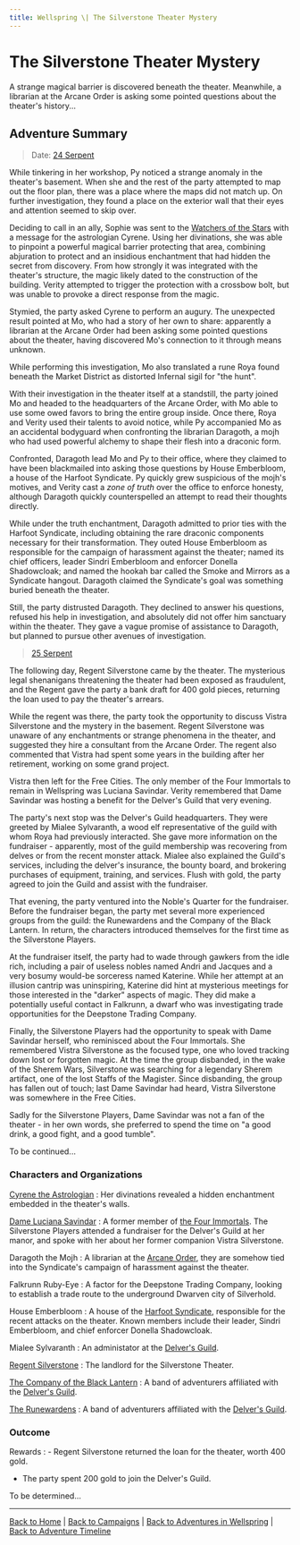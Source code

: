 ```yaml
---
title: Wellspring \| The Silverstone Theater Mystery
---
```


# The Silverstone Theater Mystery

A strange magical barrier is discovered beneath the theater. Meanwhile, a librarian at the Arcane Order is asking some pointed questions about the theater's history...

## Adventure Summary

> Date: [24 Serpent]({{site.baseurl}}/campaigns/wellspring/adventures#spring-2258)

While tinkering in her workshop, Py noticed a strange anomaly in the theater's basement. When she and the rest of the party attempted to map out the floor plan, there was a place where the maps did not match up. On further investigation, they found a place on the exterior wall that their eyes and attention seemed to skip over.

Deciding to call in an ally, Sophie was sent to the [Watchers of the Stars]({{site.baseurl}}/settings/wellspring/organizations#the-watchers-of-the-stars) with a message for the astrologian Cyrene. Using her divinations, she was able to pinpoint a powerful magical barrier protecting that area, combining abjuration to protect and an insidious enchantment that had hidden the secret from discovery. From how strongly it was integrated with the theater's structure, the magic likely dated to the construction of the building. Verity attempted to trigger the protection with a crossbow bolt, but was unable to provoke a direct response from the magic.

Stymied, the party asked Cyrene to perform an augury. The unexpected result pointed at Mo, who had a story of her own to share: apparently a librarian at the Arcane Order had been asking some pointed questions about the theater, having discovered Mo's connection to it through means unknown.

While performing this investigation, Mo also translated a rune Roya found beneath the Market District as distorted Infernal sigil for "the hunt".

With their investigation in the theater itself at a standstill, the party joined Mo and headed to the headquarters of the Arcane Order, with Mo able to use some owed favors to bring the entire group inside. Once there, Roya and Verity used their talents to avoid notice, while Py accompanied Mo as an accidental bodyguard when confronting the librarian Daragoth, a mojh who had used powerful alchemy to shape their flesh into a draconic form.

Confronted, Daragoth lead Mo and Py to their office, where they claimed to have been blackmailed into asking those questions by House Emberbloom, a house of the Harfoot Syndicate. Py quickly grew suspicious of the mojh's motives, and Verity cast a *zone of truth* over the office to enforce honesty, although Daragoth quickly counterspelled an attempt to read their thoughts directly.

While under the truth enchantment, Daragoth admitted to prior ties with the Harfoot Syndicate, including obtaining the rare draconic components necessary for their transformation. They outed House Emberbloom as responsible for the campaign of harassment against the theater; named its chief officers, leader Sindri Emberbloom and enforcer Donella Shadowcloak; and named the hookah bar called the Smoke and Mirrors as a Syndicate hangout. Daragoth claimed the Syndicate's goal was something buried beneath the theater.

Still, the party distrusted Daragoth. They declined to answer his questions, refused his help in investigation, and absolutely did not offer him sanctuary within the theater. They gave a vague promise of assistance to Daragoth, but planned to pursue other avenues of investigation.

> [25 Serpent]({{site.baseurl}}/campaigns/wellspring/adventures#spring-2258)

The following day, Regent Silverstone came by the theater. The mysterious legal shenanigans threatening the theater had been exposed as fraudulent, and the Regent gave the party a bank draft for 400 gold pieces, returning the loan used to pay the theater's arrears.

While the regent was there, the party took the opportunity to discuss Vistra Silverstone and the mystery in the basement. Regent Silverstone was unaware of any enchantments or strange phenomena in the theater, and suggested they hire a consultant from the Arcane Order. The regent also commented that Vistra had spent some years in the building after her retirement, working on some grand project.

Vistra then left for the Free Cities. The only member of the Four Immortals to remain in Wellspring was Luciana Savindar. Verity remembered that Dame Savindar was hosting a benefit for the Delver's Guild that very evening.

The party's next stop was the Delver's Guild headquarters. They were greeted by Mialee Sylvaranth, a wood elf representative of the guild with whom Roya had previously interacted. She gave more information on the fundraiser - apparently, most of the guild membership was recovering from delves or from the recent monster attack. Mialee also explained the Guild's services, including the delver's insurance, the bounty board, and brokering purchases of equipment, training, and services. Flush with gold, the party agreed to join the Guild and assist with the fundraiser.

That evening, the party ventured into the Noble's Quarter for the fundraiser. Before the fundraiser began, the party met several more experienced groups from the guild: the Runewardens and the Company of the Black Lantern. In return, the characters introduced themselves for the first time as the Silverstone Players.

At the fundraiser itself, the party had to wade through gawkers from the idle rich, including a pair of useless nobles named Andri and Jacques and a very bosumy would-be sorceress named Katerine. While her attempt at an illusion cantrip was uninspiring, Katerine did hint at mysterious meetings for those interested in the "darker" aspects of magic. They did make a potentially useful contact in Falkrunn, a dwarf who was investigating trade opportunities for the Deepstone Trading Company.

Finally, the Silverstone Players had the opportunity to speak with Dame Savindar herself, who reminisced about the Four Immortals. She remembered Vistra Silverstone as the focused type, one who loved tracking down lost or forgotten magic. At the time the group disbanded, in the wake of the Sherem Wars, Silverstone was searching for a legendary Sherem artifact, one of the lost Staffs of the Magister. Since disbanding, the group has fallen out of touch; last Dame Savindar had heard, Vistra Silverstone was somewhere in the Free Cities.

Sadly for the Silverstone Players, Dame Savindar was not a fan of the theater - in her own words, she preferred to spend the time on "a good drink, a good fight, and a good tumble".

To be continued...

### Characters and Organizations

[Cyrene the Astrologian]({{site.baseurl}}/campaigns/wellspring/characters#cyrene)
: Her divinations revealed a hidden enchantment embedded in the theater's walls.

[Dame Luciana Savindar]({{site.baseurl}}/campaigns/wellspring/characters#dame-luciana-savindar)
: A former member of [the Four Immortals]({{site.baseurl}}/campaigns/wellspring/characters#the-four-immortals). The Silverstone Players attended a fundraiser for the Delver's Guild at her manor, and spoke with her about her former companion Vistra Silverstone.

Daragoth the Mojh
: A librarian at the [Arcane Order]({{site.baseurl}}/settings/wellspring/organizations#the-arcane-order), they are somehow tied into the Syndicate's campaign of harassment against the theater.

Falkrunn Ruby-Eye
: A factor for the Deepstone Trading Company, looking to establish a trade route to the underground Dwarven city of Silverhold.

House Emberbloom
: A house of the [Harfoot Syndicate]({{site.baseurl}}/settings/wellspring/organizations#the-harfoot-syndicate), responsible for the recent attacks on the theater. Known members include their leader, Sindri Emberbloom, and chief enforcer Donella Shadowcloak.

Mialee Sylvaranth
: An administator at the [Delver's Guild]({{site.baseurl}}/campaigns/wellspring/organizations#the-delvers-guild).

[Regent Silverstone]({{site.baseurl}}/campaigns/wellspring/characters#regent-silverstone)
: The landlord for the Silverstone Theater.

[The Company of the Black Lantern]({{site.baseurl}}/campaigns/wellspring/organizations#the-company-of-the-black-lantern)
: A band of adventurers affiliated with the [Delver's Guild]({{site.baseurl}}/campaigns/wellspring/organizations#the-delvers-guild).

[The Runewardens]({{site.baseurl}}/campaigns/wellspring/organizations#the-runewardens)
: A band of adventurers affiliated with the [Delver's Guild]({{site.baseurl}}/campaigns/wellspring/organizations#the-delvers-guild).

### Outcome

Rewards
: - Regent Silverstone returned the loan for the theater, worth 400 gold.
  - The party spent 200 gold to join the Delver's Guild.

To be determined...

---

[Back to Home]({{site.baseurl}}/)
|
[Back to Campaigns]({{site.baseurl}}/campaigns)
|
[Back to Adventures in Wellspring]({{site.baseurl}}/campaigns/wellspring)
|
[Back to Adventure Timeline]({{site.baseurl}}/campaigns/wellspring/adventures)

